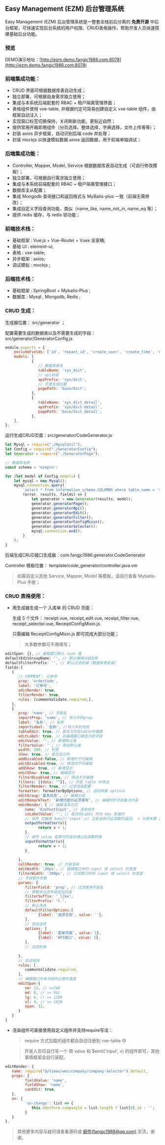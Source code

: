 ## Easy Management (EZM) 后台管理系统
 Easy Management (EZM) 后台管理系统是一整套全栈前后分离的 **免费开源** 中后台框架，可快速实现后台系统的用户权限、CRUD表格操作，帮助开发人员快速搭建基础后台功能。
### 预览
   DEMO演示地址：[http://ezm.demo.fangjc1986.com:8078](http://ezm.demo.fangjc1986.com:8078)
### 前端集成功能：
   * CRUD 界面可根据数据库表自动生成；
   * 独立部署，可根据自身需求独立使用；
   * 集成与本系统后端配套的 RBAC + 租户隔离管理界面；
   * 表格组件使用 vxe-table, 并根据约定可简易创建自定义 vxe-table 组件，由框架自动注入；
   * 实现窗口标签切换保持，关闭刷新功能，更贴近自然；
   * 提供常用开箱即用组件（分页选择，整体选择，字典选择，文件上传等等）；
   * 封装 axios 异步框架，自动识别后端 code 并处理；
   * 封装 mockjs 以快速模拟数据 axios 返回数据，用于前端单独调试；

### 后端集成功能：
   * Controller, Mapper, Model, Service 根据数据库表自动生成（可自行修改模板）；
   * 独立部署，可根据自行需求独立使用；
   * 集成与本系统前端配套的 RBAC + 租户隔离管理接口；
   * 数据库主从配置；
   * 集成 Mongodb 查询接口和返回格式与 MyBatis-plus 一致（前端无需修改）；
   * 集成自定义字段查询功能，类似（name_like, name_not_in, name_eq 等）；
   * 提供 redis 缓存，与 redis 锁功能；

### 前端技术栈：
   * 基础框架 : Vue.js + Vue-Router + Vuex 全家桶;
   * 基础 UI : element-ui;
   * 表格 : vxe-table;
   * 异步框架 : axios;
   * 调试模拟 : mockjs ;

### 后端技术栈：
   * 基础框架 : SpringBoot + Mybatis-Plus ;
   * 数据库 : Mysql , Mongodb, Redis ;
  

### CRUD 生成：
生成器位置： src/generator ；

配置需要生成的数据表以及不需要生成的字段：src/generator/GeneratorConfig.js
```javascript
module.exports = {
    excludeFields: ['id', 'tenant_id', 'create_user', 'create_time', 'update_time', 'update_user'],
    models: [
            {
               // 数据库表名
               tableName: 'sys_dict', 
               // api前缀
               apiPrefix: 'sys/dict',
               // 页面生成位置
               pagePath: 'base/dict',
            },
            {
               tableName: 'sys_dict_detail',
               apiPrefix: 'sys/dict-detail',
               pagePath: 'base/dict_detail',
            },
    ],
};
```

运行生成CRUD页面：src/generator/CodeGenerator.js
```javascript
let Mysql = require("./MysqlUtil");
let Config = require("./GeneratorConfig");
let Generator = require("./GeneratorPage");

// 数据库名称
const schema = 'ezmpro';

for (let model of Config.models) {
    let mysql = new Mysql();
    mysql.connection.query(
        `select * from information_schema.COLUMNS where table_name = '${model.tableName}' and table_schema = '${schema}'`,
        (error, results, fields) => {
            let generator = new Generator(results, model);
            generator.generatorPage();
            generator.generatorApi();
            generator.generatorEdit();
            generator.generatorFilter();
            generator.generatorConfigMixin();
            generator.generatorSelector();
            mysql.connection.end();
        }
    );
}
```
后端生成CRUD接口生成器：com.fangjc1986.generator.CodeGenerator 

Controller 模板位置： template/code_generator/controller.java.vm

> 如需自定义其他 Service, Mapper, Model 等模板，请自行查看 Mybatis-Plus 手册；


### CRUD 表格使用：

- 用生成器生成一个 入库单 的 CRUD 页面：

  生成 5 个文件： receipt.vue, receipt_edit.vue, receipt_filter.vue, receipt_selector.vue, ReceiptConfigMixin.js

  只需编辑 ReceiptConfigMixin.js 即可完成大部分功能；
  > 大多数参数可不用填写；


```javascript
editSpan: {}, // 编辑窗口默认 span 值
defaultEditGroupName: '', // 默认编辑分组名称
defaultFilterPrefix: '', // 默认过滤前缀（数据库表前缀）
fields:[
   {
      // COMMENT： 订单号
      prop: 'orderCode',
      label: '订单号',
      editRender: true,
      filterRender: true,
      rules: [commonValidate.required,],
   },
   {
      prop: 'name', // 字段名
      importProp: 'name', // 导入中的prop
      label: '名称', // 名称
      importLabel: '名称', //导入中的名称
      tableEdit: true, // 是否允许在table中编辑
      editLabel: true, // 在编辑窗口被显示的字段
      editValue: '', // 新增默认值
      filterValue: '', // 筛选默认值
      width: 200, // 列宽
      show: true, // 是否显示列
      addDisabled:false, // 新增时不可编辑
      editDisabled:true, // 修改时不可编辑
      addShow: true, // 新增显示
      editShow: true, // 编辑显示
      filterDisabled:true, // 筛选不可编辑
      filters: [{data: ""}], // 开启 table 中筛选
      filterRender: true, // 过滤渲染配置
      formatter: formatterByOptions, // 自动转换 options 
      editGroup:'基本信息', // 编辑分组
      editRemarkText: '新增时密码必须填写', // 编辑时的字段备注内容
      editRender: { // 编辑渲染方式
         name: 'EzmTextInput', // 渲染组件
         isLabelValue: '', // 是否将Label 作为 key 来操作
         // 组件 在触发 $emit('input',v) 之前会执行此函数的返回， v 为原本要 input 的参数
         outputFormatter(v){
               return v + 1;
         },
         // 组件 value 变换时将自动通过此函数转换
         inputFormatter(v){
               return v + 2;
         },
         
      }, 
      cellRender: true, // 内容渲染
      editWidth: '20px', // 编辑窗口中的 input 或 select 的宽度
      filterWidth: '200px', // 过滤窗口中的 input 或 select 的宽度
      // 字段额外参数
      params: {
         filterField: 'prop', // 过滤使用字段名
         // 表格中过滤字段追加后缀
         filterSuffix: '_like',
         filterPrefix: 't.',
         // 默认筛选
         defaultFilterOptions:[
               {label: '选择全部', value: ''},
         ],
         // 筛选选项
         options: [
               {label: '菜单页面', value: 1},
               {label: 'API接口', value: 2},
         ],
         // 过滤前缀
         
      },
      // 验证规则
      rules: [
         commonValidate.required,
      ],
      // 编辑窗口中本字段所占用的宽度
      editSpan:{
         sm: 12, // >=768
         md: 8, // >= 992
         lg: 6, // >= 1200
         xl: 4, // >= 1920
         span: 12,
      }
   }
]
```

- 渲染组件可直接使用自定义组件并支持require写法：
  > require 方式加载的组件都会自动注册到 vxe-table 中

  > 开发人员可自行写一个 带 value 和 $emit('input', v) 的组件即可，其他事情框架会自行装配。

```javascript
editRender: {
   name: require("@/views/wms/company/company-selector").default,
   props: {
         fieldValue: 'name',
         fieldShow: 'name',
         canEdit: true,
   },
   on: {
         'on-change': list => {
            this.editForm.companyId = list.length ? list[0].id : '';
         }
   }
},
```

> 其他更多内容与疑问请查看源码或 [邮件(fangjc1986@qq.com)](mailTo:fangjc1986@qq.com) 交流，谢谢。




























